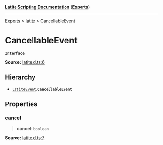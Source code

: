 [**Latite Scripting Documentation**](../../README.md) ([**Exports**](../../exports.md))

---

[Exports](../../exports.md) > [latite](../index.md) > CancellableEvent

# CancellableEvent

**`Interface`**

**Source:** [latite.d.ts:6](https://github.com/LatiteScripting/latitescripting.github.io/blob/5c02322/definitions/latite.d.ts#L6)

## Hierarchy

- [`LatiteEvent`](interface.LatiteEvent.md).**`CancellableEvent`**

## Properties

### cancel

> **cancel**: `boolean`

**Source:** [latite.d.ts:7](https://github.com/LatiteScripting/latitescripting.github.io/blob/5c02322/definitions/latite.d.ts#L7)
